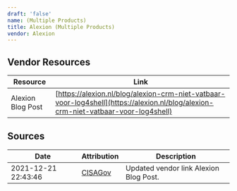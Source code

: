 ```yaml
---
draft: 'false'
name: (Multiple Products)
title: Alexion (Multiple Products)
vendor: Alexion
---
```


## Vendor Resources
| Resource | Link |
| --- | --- |
| Alexion Blog Post | [https://alexion.nl/blog/alexion-crm-niet-vatbaar-voor-log4shell](https://alexion.nl/blog/alexion-crm-niet-vatbaar-voor-log4shell) |



## Sources
| Date | Attribution | Description |
| --- | --- | --- |
| 2021-12-21 22:43:46 | [CISAGov](https://raw.githubusercontent.com/cisagov/log4j-affected-db/develop/README.md) | Updated vendor link Alexion Blog Post.  |
